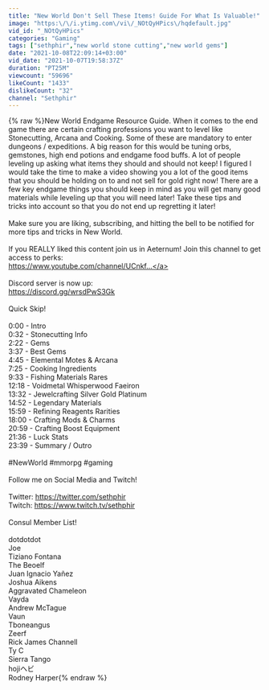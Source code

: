 ```yaml
---
title: "New World Don't Sell These Items! Guide For What Is Valuable!"
image: "https:\/\/i.ytimg.com\/vi\/_NOtQyHPics\/hqdefault.jpg"
vid_id: "_NOtQyHPics"
categories: "Gaming"
tags: ["sethphir","new world stone cutting","new world gems"]
date: "2021-10-08T22:09:14+03:00"
vid_date: "2021-10-07T19:58:37Z"
duration: "PT25M"
viewcount: "59696"
likeCount: "1433"
dislikeCount: "32"
channel: "Sethphir"
---
```

{% raw %}New World Endgame Resource Guide. When it comes to the end game there are certain crafting professions you want to level like Stonecutting, Arcana and Cooking. Some of these are mandatory to enter dungeons / expeditions. A big reason for this would be tuning orbs, gemstones, high end potions and endgame food buffs. A lot of people leveling up asking what items they should and should not keep! I figured I would take the time to make a video showing you a lot of the good items that you should be holding on to and not sell for gold right now! There are a few key endgame things you should keep in mind as you will get many good materials while leveling up that you will need later! Take these tips and tricks into account so that you do not end up regretting it later!<br /><br />Make sure you are liking, subscribing, and hitting the bell to be notified for more tips and tricks in New World.<br /><br />If you REALLY liked this content join us in Aeternum! Join this channel to get access to perks:<br /><a rel="nofollow" target="blank" href="https://www.youtube.com/channel/UCnkf...">https://www.youtube.com/channel/UCnkf...</a><br /><br />Discord server is now up:<br /><a rel="nofollow" target="blank" href="https://discord.gg/wrsdPwS3Gk">https://discord.gg/wrsdPwS3Gk</a><br /><br />Quick Skip!<br /><br />0:00 - Intro<br />0:32 - Stonecutting Info<br />2:22 - Gems<br />3:37 - Best Gems<br />4:45 - Elemental Motes &amp; Arcana<br />7:25 - Cooking Ingredients<br />9:33 - Fishing Materials Rares<br />12:18 - Voidmetal Whisperwood Faeiron<br />13:32 - Jewelcrafting Silver Gold Platinum<br />14:52 - Legendary Materials<br />15:59 - Refining Reagents Rarities<br />18:00 - Crafting Mods &amp; Charms<br />20:59 - Crafting Boost Equipment<br />21:36 - Luck Stats<br />23:39 - Summary / Outro<br /><br />#NewWorld #mmorpg #gaming<br /><br />Follow me on Social Media and Twitch!<br /><br />Twitter: <a rel="nofollow" target="blank" href="https://twitter.com/sethphir">https://twitter.com/sethphir</a><br />Twitch: <a rel="nofollow" target="blank" href="https://www.twitch.tv/sethphir">https://www.twitch.tv/sethphir</a><br /><br />Consul Member List!<br /><br />dotdotdot<br />Joe<br />Tiziano Fontana<br />The Beoelf<br />Juan Ignacio Yañez<br />Joshua Aikens<br />Aggravated Chameleon<br />Vayda<br />Andrew McTague<br />Vaun<br />Tboneangus<br />Zeerf<br />Rick James Channell<br />Ty C<br />Sierra Tango<br />hojiヘビ<br />Rodney Harper{% endraw %}
